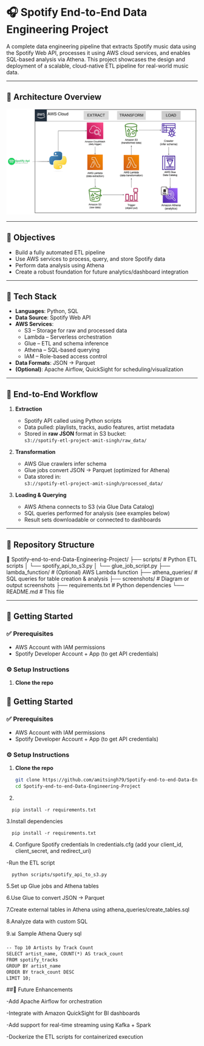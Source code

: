 # 🎧 Spotify End-to-End Data Engineering Project

A complete data engineering pipeline that extracts Spotify music data using the Spotify Web API, processes it using AWS cloud services, and enables SQL-based analysis via Athena. This project showcases the design and deployment of a scalable, cloud-native ETL pipeline for real-world music data.

---

## 🧱 Architecture Overview

![Spotify Data Pipeline Architecture](https://github.com/amitsingh79/Spotify-end-to-end-Data-Engineering-Project/blob/main/spotify%20data%20pipeline%20diagram.png)

---

## 🎯 Objectives

- Build a fully automated ETL pipeline
- Use AWS services to process, query, and store Spotify data
- Perform data analysis using Athena
- Create a robust foundation for future analytics/dashboard integration

---

## 🧰 Tech Stack

- **Languages**: Python, SQL  
- **Data Source**: Spotify Web API  
- **AWS Services**:  
  - S3 – Storage for raw and processed data  
  - Lambda – Serverless orchestration  
  - Glue – ETL and schema inference  
  - Athena – SQL-based querying  
  - IAM – Role-based access control  
- **Data Formats**: JSON → Parquet  
- **(Optional)**: Apache Airflow, QuickSight for scheduling/visualization  

---

## 🔁 End-to-End Workflow

1. **Extraction**  
   - Spotify API called using Python scripts  
   - Data pulled: playlists, tracks, audio features, artist metadata  
   - Stored in **raw JSON** format in S3 bucket:  
     `s3://spotify-etl-project-amit-singh/raw_data/`

2. **Transformation**  
   - AWS Glue crawlers infer schema  
   - Glue jobs convert JSON → Parquet (optimized for Athena)  
   - Data stored in:  
     `s3://spotify-etl-project-amit-singh/processed_data/`

3. **Loading & Querying**  
   - AWS Athena connects to S3 (via Glue Data Catalog)  
   - SQL queries performed for analysis (see examples below)  
   - Result sets downloadable or connected to dashboards  

---

## 🧾 Repository Structure

📁 Spotify-end-to-end-Data-Engineering-Project/
├── scripts/ # Python ETL scripts
│ └── spotify_api_to_s3.py
│ └── glue_job_script.py
├── lambda_function/ # (Optional) AWS Lambda function
├── athena_queries/ # SQL queries for table creation & analysis
├── screenshots/ # Diagram or output screenshots
├── requirements.txt # Python dependencies
└── README.md # This file


---

## 🚀 Getting Started

### ✅ Prerequisites
- AWS Account with IAM permissions
- Spotify Developer Account + App (to get API credentials)

### ⚙️ Setup Instructions
1. **Clone the repo**


## 🚀 Getting Started

### ✅ Prerequisites
- AWS Account with IAM permissions
- Spotify Developer Account + App (to get API credentials)

### ⚙️ Setup Instructions
1. **Clone the repo**
   ```bash
   git clone https://github.com/amitsingh79/Spotify-end-to-end-Data-Engineering-Project.git
   cd Spotify-end-to-end-Data-Engineering-Project
2.
```
  pip install -r requirements.txt
```
3.Install dependencies
```
  pip install -r requirements.txt
```
4. Configure Spotify credentials In credentials.cfg (add your client_id, client_secret, and redirect_uri)

-Run the ETL script
```
  python scripts/spotify_api_to_s3.py
```
5.Set up Glue jobs and Athena tables

6.Use Glue to convert JSON → Parquet

7.Create external tables in Athena using athena_queries/create_tables.sql

8.Analyze data with custom SQL

9.📊 Sample Athena Query
sql
```
-- Top 10 Artists by Track Count
SELECT artist_name, COUNT(*) AS track_count
FROM spotify_tracks
GROUP BY artist_name
ORDER BY track_count DESC
LIMIT 10;
```

##🚧 Future Enhancements

-Add Apache Airflow for orchestration

-Integrate with Amazon QuickSight for BI dashboards

-Add support for real-time streaming using Kafka + Spark

-Dockerize the ETL scripts for containerized execution

